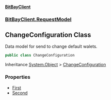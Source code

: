 #### [BitBayClient](./index.md 'index')
### [BitBayClient.RequestModel](./BitBayClient-RequestModel.md 'BitBayClient.RequestModel')
## ChangeConfiguration Class
Data model for send to change default walets.  
```csharp
public class ChangeConfiguration
```
Inheritance [System.Object](https://docs.microsoft.com/en-us/dotnet/api/System.Object 'System.Object') &gt; [ChangeConfiguration](./BitBayClient-RequestModel-ChangeConfiguration.md 'BitBayClient.RequestModel.ChangeConfiguration')  
### Properties
- [First](./BitBayClient-RequestModel-ChangeConfiguration-First.md 'BitBayClient.RequestModel.ChangeConfiguration.First')
- [Second](./BitBayClient-RequestModel-ChangeConfiguration-Second.md 'BitBayClient.RequestModel.ChangeConfiguration.Second')
